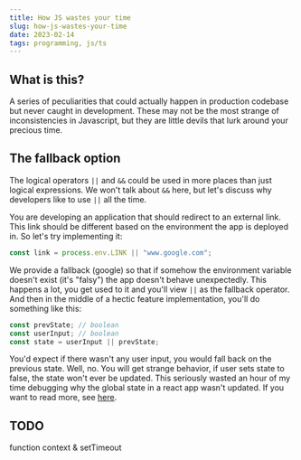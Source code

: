 ```yaml
---
title: How JS wastes your time
slug: how-js-wastes-your-time
date: 2023-02-14
tags: programming, js/ts
---
```


## What is this?

A series of peculiarities that could actually happen in production codebase but never caught in development. These may not be the most strange of inconsistencies in Javascript, but they are little devils that lurk around your precious time.

## The fallback option

The logical operators `||` and `&&` could be used in more places than just logical expressions. We won't talk about `&&` here, but let's discuss why developers like to use `||` all the time.

You are developing an application that should redirect to an external link. This link should be different based on the environment the app is deployed in. So let's try implementing it:

```typescript
const link = process.env.LINK || "www.google.com";
```

We provide a fallback (google) so that if somehow the environment variable doesn't exist (it's "falsy") the app doesn't behave unexpectedly. This happens a lot, you get used to it and you'll view `||` as the fallback operator. And then in the middle of a hectic feature implementation, you'll do something like this:

```typescript
const prevState; // boolean
const userInput; // boolean
const state = userInput || prevState;
```

You'd expect if there wasn't any user input, you would fall back on the previous state. Well, no. You will get strange behavior, if user sets state to false, the state won't ever be updated. This seriously wasted an hour of my time debugging why the global state in a react app wasn't updated. If you want to read more, see [here](https://developer.mozilla.org/en-US/docs/Web/JavaScript/Reference/Operators/Nullish_coalescing).

## TODO

function context & setTimeout
